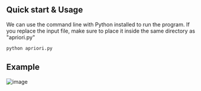 ## Quick start & Usage

We can use the command line with Python installed to run the program. If you replace the input file,
make sure to place it inside the same directory as "apriori.py"

```sh
python apriori.py
```


## Example
![image](https://github.com/user-attachments/assets/2c3c201e-f0cf-41cb-95a7-601c4e4e1d8e)
